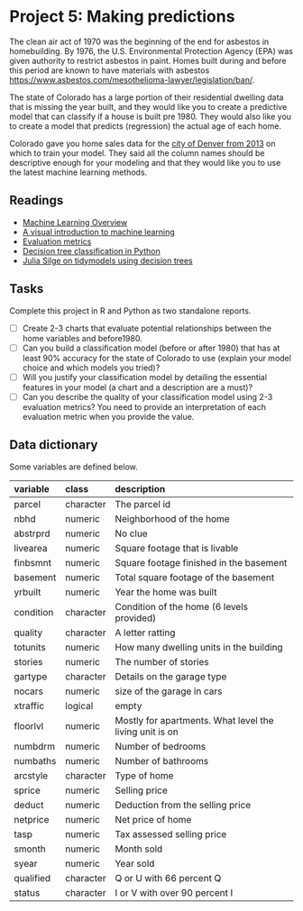 # Project 5: Making predictions

The clean air act of 1970 was the beginning of the end for asbestos in homebuilding. By 1976, the U.S. Environmental Protection Agency (EPA) was given authority to restrict asbestos in paint. Homes built during and before this period are known to have materials with asbestos https://www.asbestos.com/mesothelioma-lawyer/legislation/ban/.

The state of Colorado has a large portion of their residential dwelling data that is missing the year built, and they would like you to create a predictive model that can classify if a house is built pre 1980. They would also like you to create a model that predicts (regression) the actual age of each home.

Colorado gave you home sales data for the [city of Denver from 2013](https://www.denvergov.org/opendata/dataset/city-and-county-of-denver-real-property-sales-book-2013) on which to train your model. They said all the column names should be descriptive enough for your modeling and that they would like you to use the latest machine learning methods.

## Readings

- [Machine Learning Overview](https://byuistats.github.io/CSE250-Hathaway/course-materials/machine-learning/)
- [A visual introduction to machine learning](http://www.r2d3.us/visual-intro-to-machine-learning-part-1/)
- [Evaluation metrics](https://ranvir.xyz/blog/how-to-evaluate-your-machine-learning-model-like-a-pro-metrics/)
- [Decision tree classification in Python](https://www.datacamp.com/community/tutorials/decision-tree-classification-python)
- [Julia Silge on tidymodels using decision trees](https://juliasilge.com/blog/wind-turbine/)

## Tasks

Complete this project in R and Python as two standalone reports.

- [ ] Create 2-3 charts that evaluate potential relationships between the home variables and before1980.
- [ ] Can you build a classification model (before or after 1980) that has at least 90% accuracy for the state of Colorado to use (explain your model choice and which models you tried)?
- [ ] Will you justify your classification model by detailing the essential features in your model (a chart and a description are a must)?
- [ ] Can you describe the quality of your classification model using 2-3 evaluation metrics? You need to provide an interpretation of each evaluation metric when you provide the value.

## Data dictionary

Some variables are defined below.

|variable  |class     |description                                              |
|:---------|:---------|:--------------------------------------------------------|
|parcel    |character |The parcel id                                            |
|nbhd      |numeric   |Neighborhood of the home                                  |
|abstrprd  |numeric   |No clue                                                  |
|livearea  |numeric   |Square footage that is livable                          |
|finbsmnt  |numeric   |Square footage finished in the basement                  |
|basement  |numeric   |Total square footage of the basement                     |
|yrbuilt   |numeric   |Year the home was built                                  |
|condition |character |Condition of the home (6 levels provided)                |
|quality   |character |A letter ratting                                         |
|totunits  |numeric   |How many dwelling units in the building                  |
|stories   |numeric   |The number of stories                                    |
|gartype   |character |Details on the garage type                               |
|nocars    |numeric   |size of the garage in cars                               |
|xtraffic  |logical   |empty                                                    |
|floorlvl  |numeric   |Mostly for apartments.  What level the living unit is on |
|numbdrm   |numeric   |Number of bedrooms                                       |
|numbaths  |numeric   |Number of bathrooms                                      |
|arcstyle  |character |Type of home                                             |
|sprice    |numeric   |Selling price                                            |
|deduct    |numeric   |Deduction from the selling price                         |
|netprice  |numeric   |Net price of home                                        |
|tasp      |numeric   |Tax assessed selling price                                |
|smonth    |numeric   |Month sold                                               |
|syear     |numeric   |Year sold                                                |
|qualified |character |Q or U with 66 percent Q                                 |
|status    |character |I or V with over 90 percent I                            |
